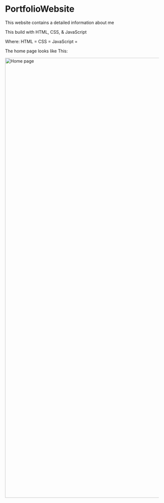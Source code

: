 # PortfolioWebsite

This website contains a detailed information about me

This build with HTML, CSS, & JavaScript
   
   Where:
                HTML = 
                CSS  =
          JavaScript =

The home page looks like This: 

<img width="1440" alt="Home page" src="https://user-images.githubusercontent.com/101949258/189256095-bfecf8c7-784a-4a05-bcd2-6c87532a7170.png">
